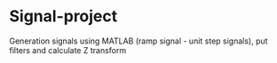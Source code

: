 # Signal-project
Generation signals using MATLAB (ramp signal - unit step signals), put filters and calculate Z transform

